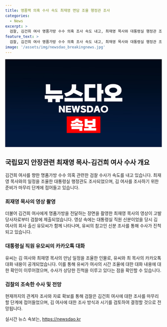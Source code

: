 ```yaml
---
title: 명품백 의혹 수사 속도 최재영 면담 조율 행정관 조사
categories:
  - News
excerpt: >
  검찰, 김건희 여사 명품가방 수수 의혹 조사 속도 내고, 최재영 목사와 대통령실 행정관 조사. 유모씨 등 관계자 대부분 조사 완료, 김 여사 조사 임박. 최 목사가 명품백 전달 영상 제출, 유모씨와의 대화 내용 공개. 검찰, 유모씨 등 관련자 조사하며 김 여사 조사 진척된 것으로 밝혀. 김 여사에 대한 조사 방식과 시기 곧 결정될 전망.
feature_text: >
  검찰, 김건희 여사 명품가방 수수 의혹 조사 속도 내고, 최재영 목사와 대통령실 행정관 조사. 유모씨 등 관계자 대부분 조사 완료, 김 여사 조사 임박. 최 목사가 명품백 전달 영상 제출, 유모씨와의 대화 내용 공개. 검찰, 유모씨 등 관련자 조사하며 김 여사 조사 진척된 것으로 밝혀. 김 여사에 대한 조사 방식과 시기 곧 결정될 전망.
image: '/assets/img/newsdao_breakingnews.jpg'
---
```


<p><img src="/assets/img/newsdao_breakingnews.jpg" alt="koreaapp 속보" /></p>

<h2 data-ke-size="size26">국립묘지 안장관련 최재영 목사-김건희 여사 수사 개요</h2>

<p>김건희 여사를 향한 명품가방 수수 의혹 관련한 검찰 수사가 속도를 내고 있습니다. 최재영 목사와의 일정을 조율한 대통령실 행정관도 조사되었으며, 김 여사를 조사하기 위한 준비가 마무리 단계에 접어들고 있습니다.</p>

<h3>최재영 목사의 영상 촬영</h3>

<p>더불어 김건희 여사에게 명품가방을 전달하는 장면을 촬영한 최재영 목사의 영상이 고발 당사자로부터 검찰에 제출되었습니다. 영상 속에는 대통령실 직원 신분이었을 당시 김 여사의 회사 출신 유모씨가 함께 나타나며, 유씨의 참고인 신분 조사를 통해 수사가 진척되고 있습니다.</p>

<h3>대통령실 직원 유모씨의 카카오톡 대화</h3>

<p>유씨는 김 여사와 최재영 목사의 만남 일정을 조율한 인물로, 유씨와 최 목사의 카카오톡 대화 내용이 공개되었습니다. 이를 통해 유씨가 여사의 시간 조율에 대한 대화 내용에 대한 확인이 이루어졌으며, 수사가 상당한 진척을 이루고 있다는 점을 확인할 수 있습니다.</p>

<h3>검찰의 조속한 수사 및 전망</h3>

<p>현재까지의 관계자 조사와 자료 확보를 통해 검찰은 김건희 여사에 대한 조사를 마무리할 단계에 접어들었으며, 김 여사에 대한 조사 방식과 시기를 검토하여 결정할 것으로 전망됩니다.</p>
실시간 뉴스 속보는, <a href="https://newsdao.kr" rel="dofollow">https://newsdao.kr</a>



